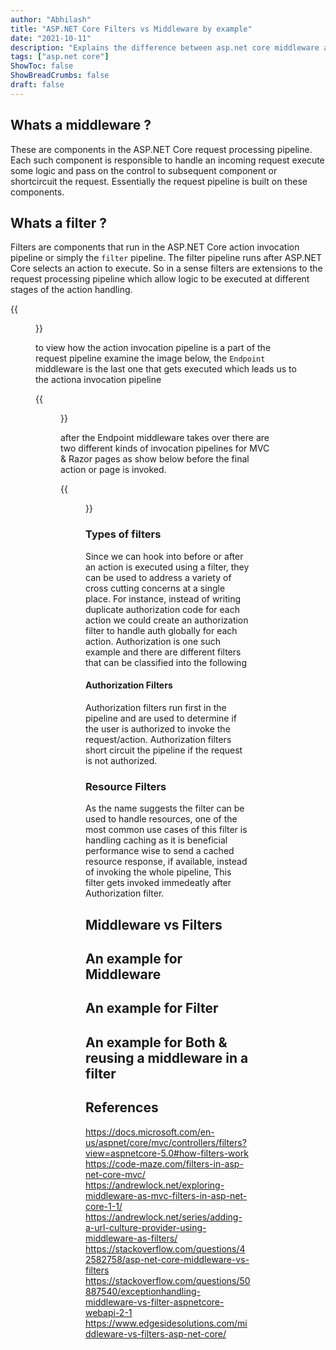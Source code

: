 ```yaml
---
author: "Abhilash"
title: "ASP.NET Core Filters vs Middleware by example"
date: "2021-10-11"
description: "Explains the difference between asp.net core middleware and action filters with an example of adding a culture provider"
tags: ["asp.net core"]
ShowToc: false
ShowBreadCrumbs: false
draft: false
---
```


## Whats a middleware ?
These are components in the ASP.NET Core request processing pipeline. Each such component is responsible to handle an incoming request execute some logic and pass on the control to subsequent component or shortcircuit the request. Essentially the request pipeline is built on these components.

## Whats a filter ?
Filters are components that run in the ASP.NET Core action invocation pipeline or simply the `filter` pipeline. The filter pipeline runs after ASP.NET Core selects an action to execute. So in a sense filters are extensions to the request processing pipeline which allow logic to be executed at different stages of the action handling.

 {{<figure src="images/filter-pipeline-1.png" >}}

 to view how the action invocation pipeline is a part of the request pipeline examine the image below, the `Endpoint` middleware is the last one that gets executed which leads us to the actiona invocation pipeline

 {{<figure src="images/middleware-pipeline.svg" >}}

 after the Endpoint middleware takes over there are two different kinds of invocation pipelines for MVC & Razor pages as show below before the final action or page is invoked.

 {{<figure src="images/mvc-endpoint.svg" >}}

### Types of filters
Since we can hook into before or after an action is executed using a filter, they can be used to address a variety of cross cutting concerns at a single place. For instance, instead of writing duplicate authorization code for each action we could create an authorization filter to handle auth globally for each action. Authorization is one such example and there are different filters that can be classified into the following

#### Authorization Filters
Authorization filters run first in the pipeline and are used to determine if the user is authorized to invoke the request/action. Authorization filters short circuit the pipeline if the request is not authorized.

### Resource Filters
As the name suggests the filter can be used to handle resources, one of the most common use cases of this filter is handling caching as it is beneficial performance wise to send a cached resource response, if available, instead of invoking the whole pipeline, This filter gets invoked immedeatly after Authorization filter.


## Middleware vs Filters

## An example for Middleware

## An example for Filter

## An example for Both & reusing a middleware in a filter

## References
https://docs.microsoft.com/en-us/aspnet/core/mvc/controllers/filters?view=aspnetcore-5.0#how-filters-work
https://code-maze.com/filters-in-asp-net-core-mvc/
https://andrewlock.net/exploring-middleware-as-mvc-filters-in-asp-net-core-1-1/
https://andrewlock.net/series/adding-a-url-culture-provider-using-middleware-as-filters/
https://stackoverflow.com/questions/42582758/asp-net-core-middleware-vs-filters
https://stackoverflow.com/questions/50887540/exceptionhandling-middleware-vs-filter-aspnetcore-webapi-2-1
https://www.edgesidesolutions.com/middleware-vs-filters-asp-net-core/
